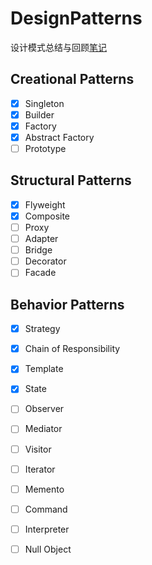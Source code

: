 # DesignPatterns

设计模式总结与回顾[笔记](https://www.yuque.com/gendloop/learningnotes/design-patterns)

## Creational Patterns

- [x] Singleton
- [x] Builder
- [x] Factory
- [x] Abstract Factory
- [ ] Prototype

## Structural Patterns

- [x] Flyweight
- [x] Composite
- [ ] Proxy
- [ ] Adapter
- [ ] Bridge
- [ ] Decorator
- [ ] Facade

## Behavior Patterns

- [x] Strategy
- [x] Chain of Responsibility
- [x] Template
- [x] State
- [ ] Observer
- [ ] Mediator
- [ ] Visitor
- [ ] Iterator
- [ ] Memento
- [ ] Command
- [ ] Interpreter
- [ ] Null Object



